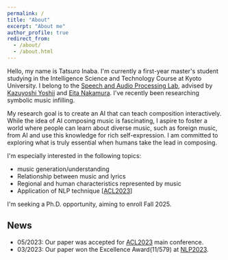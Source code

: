 ```yaml
---
permalink: /
title: "About"
excerpt: "About me"
author_profile: true
redirect_from: 
  - /about/
  - /about.html
---
```



Hello, my name is Tatsuro Inaba.
I'm currently a first-year master's student studying in the Intelligence Science and Technology Course at Kyoto University.
I belong to the [Speech and Audio Processing Lab](http://sap.ist.i.kyoto-u.ac.jp/EN/), advised by [Kazuyoshi Yoshii](http://sap.ist.i.kyoto-u.ac.jp/members/yoshii/) and [Eita Nakamura](https://eita-nakamura.github.io/index.html). I've recently been researching symbolic music infilling.

My research goal is to create an AI that can teach composition interactively.
While the idea of AI composing music is fascinating, I aspire to foster a world where people can learn about diverse music, such as foreign music, from AI and use this knowledge for rich self-expression.
I am committed to exploring what is truly essential when humans take the lead in composing.


I'm especially interested in the following topics:
- music generation/understanding
- Relationship between music and lyrics
- Regional and human characteristics represented by music
- Application of NLP technique [[ACL2023](https://arxiv.org/abs/2305.16896)]


I'm seeking a Ph.D. opportunity, aiming to enroll Fall 2025.

## News

- 05/2023: Our paper was accepted for [ACL2023](https://2023.aclweb.org/) main conference.
- 03/2023: Our paper won the Excellence Award(11/579) at [NLP2023](https://www.anlp.jp/nlp2023/).

